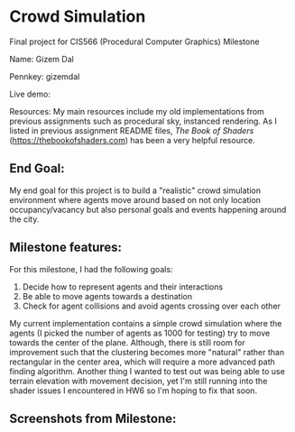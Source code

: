 # Crowd Simulation
Final project for CIS566 (Procedural Computer Graphics) Milestone

Name: Gizem Dal

Pennkey: gizemdal

Live demo:

Resources: My main resources include my old implementations from previous assignments such as procedural sky, instanced rendering. As I listed in previous assignment README files, _The Book of Shaders_ (https://thebookofshaders.com) has been a very helpful resource.

## End Goal:
My end goal for this project is to build a "realistic" crowd simulation environment where agents move around based on not only location occupancy/vacancy but also personal goals and events happening around the city.

## Milestone features:
For this milestone, I had the following goals:
1) Decide how to represent agents and their interactions
2) Be able to move agents towards a destination
3) Check for agent collisions and avoid agents crossing over each other

My current implementation contains a simple crowd simulation where the agents (I picked the number of agents as 1000 for testing) try to move towards the center of the plane. Although, there is still room for improvement such that the clustering becomes more "natural" rather than rectangular in the center area, which will require a more advanced path finding algorithm. Another thing I wanted to test out was being able to use terrain elevation with movement decision, yet I'm still running into the shader issues I encountered in HW6 so I'm hoping to fix that soon.

## Screenshots from Milestone:


